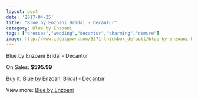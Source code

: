 ```yaml
---
layout: post
date: '2017-04-25'
title: "Blue by Enzoani Bridal - Decantur"
category: Blue by Enzoani
tags: ["dresses","wedding","decantur","charming","demure"]
image: http://www.idealgown.com/6371-thickbox_default/blue-by-enzoani-bridal-decantur.jpg
---
```

Blue by Enzoani Bridal - Decantur

On Sales: **$595.99**
<a href="https://www.idealgown.com/en/blue-by-enzoani/2794-blue-by-enzoani-bridal-decantur.html"><amp-img layout="responsive" width="600" height="600" src="//www.idealgown.com/6371-thickbox_default/blue-by-enzoani-bridal-decantur.jpg" alt="Blue by Enzoani Bridal - Decantur 0" /></a>
<a href="https://www.idealgown.com/en/blue-by-enzoani/2794-blue-by-enzoani-bridal-decantur.html"><amp-img layout="responsive" width="600" height="600" src="//www.idealgown.com/6372-thickbox_default/blue-by-enzoani-bridal-decantur.jpg" alt="Blue by Enzoani Bridal - Decantur 1" /></a>

Buy it: [Blue by Enzoani Bridal - Decantur](https://www.idealgown.com/en/blue-by-enzoani/2794-blue-by-enzoani-bridal-decantur.html "Blue by Enzoani Bridal - Decantur")

View more: [Blue by Enzoani](https://www.idealgown.com/en/33-blue-by-enzoani "Blue by Enzoani")